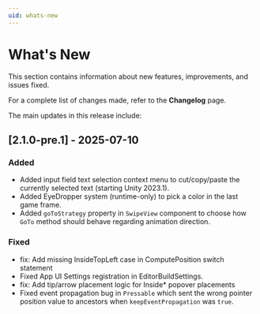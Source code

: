 ```yaml
---
uid: whats-new
---
```


# What's New

This section contains information about new features, improvements, and issues fixed.

For a complete list of changes made, refer to the **Changelog** page.

The main updates in this release include:

## [2.1.0-pre.1] - 2025-07-10

### Added

- Added input field text selection context menu to cut/copy/paste the currently selected text (starting Unity 2023.1).
- Added EyeDropper system (runtime-only) to pick a color in the last game frame.
- Added `goToStrategy` property in `SwipeView` component to choose how `GoTo` method should behave regarding animation direction.

### Fixed

- fix: Add missing InsideTopLeft case in ComputePosition switch statement
- Fixed App UI Settings registration in EditorBuildSettings.
- fix: Add tip/arrow placement logic for Inside\* popover placements
- Fixed event propagation bug in `Pressable` which sent the wrong pointer position value to ancestors when `keepEventPropagation` was `true`.

